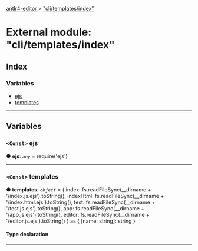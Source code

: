 [antlr4-editor](../README.md) > ["cli/templates/index"](../modules/_cli_templates_index_.md)

# External module: "cli/templates/index"

## Index

### Variables

* [ejs](_cli_templates_index_.md#ejs)
* [templates](_cli_templates_index_.md#templates)

---

## Variables

<a id="ejs"></a>

### `<Const>` ejs

**● ejs**: *`any`* =  require('ejs')

___
<a id="templates"></a>

### `<Const>` templates

**● templates**: *`object`* =  {
    index: fs.readFileSync(__dirname + '/index.js.ejs').toString(),
    indexHtml: fs.readFileSync(__dirname + '/index.html.ejs').toString(),
    test: fs.readFileSync(__dirname + '/test.js.ejs').toString(),
    app: fs.readFileSync(__dirname + '/app.js.ejs').toString(),
    editor: fs.readFileSync(__dirname + '/editor.js.ejs').toString()
} as { [name: string]: string }

#### Type declaration

[name: `string`]: `string`

___

